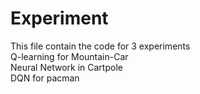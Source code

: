 # Experiment
This file contain the code for 3 experiments  
Q-learning for Mountain-Car  
Neural Network in Cartpole  
DQN for pacman  
